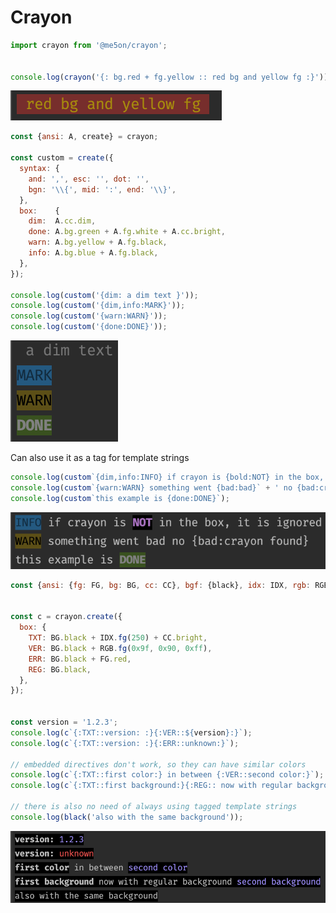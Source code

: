 # Crayon

```js
import crayon from '@me5on/crayon';


console.log(crayon('{: bg.red + fg.yellow :: red bg and yellow fg :}'));
```

![](https://raw.githubusercontent.com/me5on/crayon/trunk/doc/red-bg-yellow-fg.png)

```js
const {ansi: A, create} = crayon;

const custom = create({
  syntax: {
    and: ',', esc: '', dot: '',
    bgn: '\\{', mid: ':', end: '\\}',
  },
  box:    {
    dim:  A.cc.dim,
    done: A.bg.green + A.fg.white + A.cc.bright,
    warn: A.bg.yellow + A.fg.black,
    info: A.bg.blue + A.fg.black,
  },
});

console.log(custom('{dim: a dim text }'));
console.log(custom('{dim,info:MARK}'));
console.log(custom('{warn:WARN}'));
console.log(custom('{done:DONE}'));
```

![](https://raw.githubusercontent.com/me5on/crayon/trunk/doc/custom-crayons.png)

Can also use it as a tag for template strings

```js
console.log(custom`{dim,info:INFO} if crayon is {bold:NOT} in the box, it is ignored`);
console.log(custom`{warn:WARN} something went {bad:bad}` + ' no {bad:crayon found}');
console.log(custom`this example is {done:DONE}`);
```

![](https://raw.githubusercontent.com/me5on/crayon/trunk/doc/tagged-template-strings.png)

```js
const {ansi: {fg: FG, bg: BG, cc: CC}, bgf: {black}, idx: IDX, rgb: RGB} = crayon;


const c = crayon.create({
  box: {
    TXT: BG.black + IDX.fg(250) + CC.bright,
    VER: BG.black + RGB.fg(0x9f, 0x90, 0xff),
    ERR: BG.black + FG.red,
    REG: BG.black,
  },
});


const version = '1.2.3';
console.log(c`{:TXT::version: :}{:VER::${version}:}`);
console.log(c`{:TXT::version: :}{:ERR::unknown:}`);

// embedded directives don't work, so they can have similar colors
console.log(c`{:TXT::first color:} in between {:VER::second color:}`);
console.log(c`{:TXT::first background:}{:REG:: now with regular background :}{:VER::second background:}`);

// there is also no need of always using tagged template strings
console.log(black('also with the same background'));
```

![](https://raw.githubusercontent.com/me5on/crayon/trunk/doc/multiple-crayons.png)
